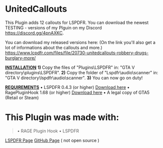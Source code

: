 # UnitedCallouts

This Plugin adds 12 callouts for LSPDFR.
You can download the newest TESTING - versions of my Plguin on my Discord https://discord.gg/4pnAXKC.
                  
You can download my released versions here: (On the link you'll also get a lot of informations about the callouts and more.)
https://www.lcpdfr.com/files/file/20730-unitedcallouts-robbery-drugs-burglary-more/

<u> <b>INSTALLATION</b></u>
<b>1) </b> Copy the files of "Plugins\LSPDFR" in: "GTA V directory\plugins\LSPDFR".
<b>2)</b> Copy the folder of "Lspdfr\audio\scanner" in: "GTA V 
directory\lspdfr\audio\scanner".
<b>3)</b> You can now go on duty!
 
<u><b>REQUIREMENTS</b></u>
• LSPDFR 0.4.3 (or higher) <a href="https://www.lcpdfr.com/files/file/7792-lspd-first-response">Download here</a>
• RagePluginHook 1.68 (or higher) <a href="https://ragepluginhook.net/Downloads.aspx">Download here</a>
• A legal copy of GTA5 (Retail or Steam) 

   
# This Plugin was made with:

>• RAGE Plugin Hook
>• LSPDFR  

 <a href="https://www.lcpdfr.com/files/file/20730-unitedcallouts-robbery-drugs-burglary-more/">LSPDFR Page</a>
 <a href="https://github.com/sEbi3/UnitedCallouts/">GitHub Page</a> ( not open source )
